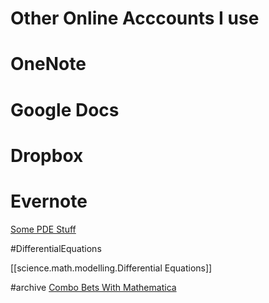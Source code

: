

# Other Online Acccounts I use

# OneNote

# Google Docs

# Dropbox

# Evernote

[Some PDE Stuff](https://www.evernote.com/shard/s101/nl/11122041/965ed68d-3b67-40a1-a8bb-4e9157b15bf4?title=SDE)

#DifferentialEquations

[[science.math.modelling.Differential Equations]]



#archive
[Combo Bets With Mathematica](https://drive.google.com/open?id=0B-C_0LZtyGcNOGhXQmt3blNTcVk&resourcekey=0-GpsyMO-2b3GhUfDuF-n0yQ&authuser=stefanvpetrov%40gmail.com&usp=drive_fs)





